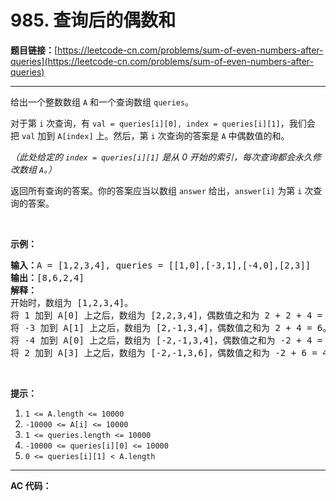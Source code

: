 # 985. 查询后的偶数和

**题目链接：**[https://leetcode-cn.com/problems/sum-of-even-numbers-after-queries](https://leetcode-cn.com/problems/sum-of-even-numbers-after-queries)

---

<div class="content__1Y2H">
 <div class="notranslate">
  <p>给出一个整数数组&nbsp;<code>A</code>&nbsp;和一个查询数组&nbsp;<code>queries</code>。</p> 
  <p>对于第&nbsp;<code>i</code>&nbsp;次查询，有&nbsp;<code>val =&nbsp;queries[i][0], index&nbsp;= queries[i][1]</code>，我们会把&nbsp;<code>val</code>&nbsp;加到&nbsp;<code>A[index]</code>&nbsp;上。然后，第&nbsp;<code>i</code>&nbsp;次查询的答案是 <code>A</code> 中偶数值的和。</p> 
  <p><em>（此处给定的&nbsp;<code>index = queries[i][1]</code>&nbsp;是从 0 开始的索引，每次查询都会永久修改数组&nbsp;<code>A</code>。）</em></p> 
  <p>返回所有查询的答案。你的答案应当以数组&nbsp;<code>answer</code>&nbsp;给出，<code>answer[i]</code>&nbsp;为第&nbsp;<code>i</code>&nbsp;次查询的答案。</p> 
  <p>&nbsp;</p> 
  <p><strong>示例：</strong></p> 
  <pre class="language-text"><strong>输入：</strong>A = [1,2,3,4], queries = [[1,0],[-3,1],[-4,0],[2,3]]
<strong>输出：</strong>[8,6,2,4]
<strong>解释：</strong>
开始时，数组为 [1,2,3,4]。
将 1 加到 A[0] 上之后，数组为 [2,2,3,4]，偶数值之和为 2 + 2 + 4 = 8。
将 -3 加到 A[1] 上之后，数组为 [2,-1,3,4]，偶数值之和为 2 + 4 = 6。
将 -4 加到 A[0] 上之后，数组为 [-2,-1,3,4]，偶数值之和为 -2 + 4 = 2。
将 2 加到 A[3] 上之后，数组为 [-2,-1,3,6]，偶数值之和为 -2 + 6 = 4。
</pre> 
  <p>&nbsp;</p> 
  <p><strong>提示：</strong></p> 
  <ol> 
   <li><code>1 &lt;= A.length &lt;= 10000</code></li> 
   <li><code>-10000 &lt;= A[i] &lt;= 10000</code></li> 
   <li><code>1 &lt;= queries.length &lt;= 10000</code></li> 
   <li><code>-10000 &lt;= queries[i][0] &lt;= 10000</code></li> 
   <li><code>0 &lt;= queries[i][1] &lt; A.length</code></li> 
  </ol> 
 </div>
</div>

---

**AC 代码：**

```java

```